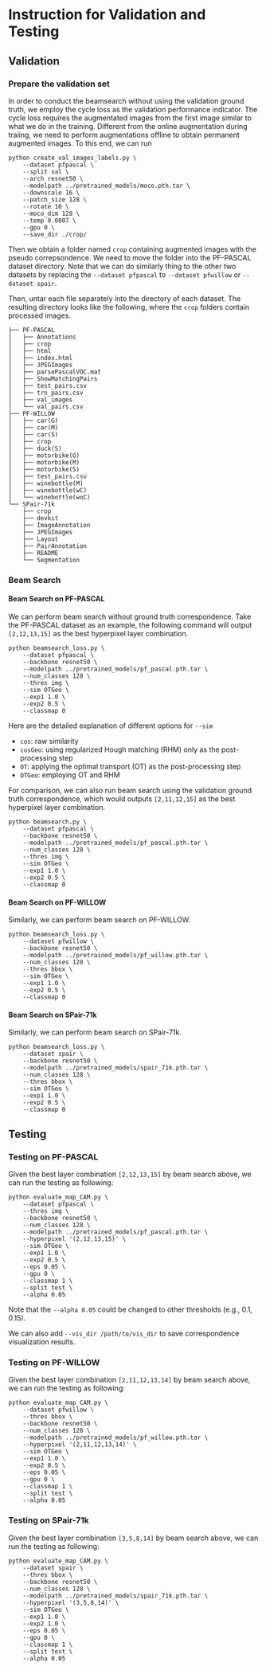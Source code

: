 # Instruction for Validation and Testing

## Validation

### Prepare the validation set

In order to conduct the beamsearch without using the validation ground truth, we employ the cycle loss
as the validation performance indicator. The cycle loss requires the augmentated images from the first
image similar to what we do in the training. Different from the online augmentation during traiing, we
need to perform augmentations offline to obtain permanent augmented images. To this end, we can run

```
python create_val_images_labels.py \
    --dataset pfpascal \
    --split val \
    --arch resnet50 \
    --modelpath ../pretrained_models/moco.pth.tar \
    --downscale 16 \
    --patch_size 128 \
    --rotate 10 \
    --moco_dim 128 \
    --temp 0.0007 \
    --gpu 0 \
    --save_dir ./crop/
```
Then we obtain a folder named `crop` containing augmented images with the pseudo correpsondence.
We need to move the folder into the PF-PASCAL dataset directory. Note that we can do similarly thing
to the other two datasets by replacing the `--dataset pfpascal` to `--dataset pfwillow` or
`--dataset spair`.

Then, untar each file separately into the directory of each dataset. The resulting directory looks like the
following, where the `crop` folders contain processed images.
```
├── PF-PASCAL
│   ├── Annotations
│   ├── crop
│   ├── html
│   ├── index.html
│   ├── JPEGImages
│   ├── parsePascalVOC.mat
│   ├── ShowMatchingPairs
│   ├── test_pairs.csv
│   ├── trn_pairs.csv
│   ├── val_images
│   └── val_pairs.csv
├── PF-WILLOW
│   ├── car(G)
│   ├── car(M)
│   ├── car(S)
│   ├── crop
│   ├── duck(S)
│   ├── motorbike(G)
│   ├── motorbike(M)
│   ├── motorbike(S)
│   ├── test_pairs.csv
│   ├── winebottle(M)
│   ├── winebottle(wC)
│   └── winebottle(woC)
└── SPair-71k
    ├── crop
    ├── devkit
    ├── ImageAnnotation
    ├── JPEGImages
    ├── Layout
    ├── PairAnnotation
    ├── README
    └── Segmentation
```


### Beam Search

#### Beam Search on PF-PASCAL

We can perform beam search without ground truth correspondence. Take the PF-PASCAL dataset as an
example, the following command will output `[2,12,13,15]` as the best hyperpixel layer combination.

```
python beamsearch_loss.py \
    --dataset pfpascal \
    --backbone resnet50 \
    --modelpath ../pretrained_models/pf_pascal.pth.tar \
    --num_classes 128 \
    --thres img \
    --sim OTGeo \
    --exp1 1.0 \
    --exp2 0.5 \
    --classmap 0
```
Here are the detailed explanation of different options for `--sim`
- `cos`: raw similarity
- `cosGeo`: using regularized Hough matching (RHM) only as the post-processing step
- `OT`: applying the optimal transport (OT) as the post-processing step
- `OTGeo`: employing OT and RHM


For comparison, we can also run beam search using the validation ground truth correspondence,
which would outputs `[2,11,12,15]` as the best hyperpixel layer combination.
```
python beamsearch.py \
    --dataset pfpascal \
    --backbone resnet50 \
    --modelpath ../pretrained_models/pf_pascal.pth.tar \
    --num_classes 128 \
    --thres img \
    --sim OTGeo \
    --exp1 1.0 \
    --exp2 0.5 \
    --classmap 0
```

#### Beam Search on PF-WILLOW

Similarly, we can perform beam search on PF-WILLOW.
```
python beamsearch_loss.py \
    --dataset pfwillow \
    --backbone resnet50 \
    --modelpath ../pretrained_models/pf_willow.pth.tar \
    --num_classes 128 \
    --thres bbox \
    --sim OTGeo \
    --exp1 1.0 \
    --exp2 0.5 \
    --classmap 0
```

#### Beam Search on SPair-71k

Similarly, we can perform beam search on SPair-71k.
```
python beamsearch_loss.py \
    --dataset spair \
    --backbone resnet50 \
    --modelpath ../pretrained_models/spair_71k.pth.tar \
    --num_classes 128 \
    --thres bbox \
    --sim OTGeo \
    --exp1 1.0 \
    --exp2 0.5 \
    --classmap 0
```


## Testing

### Testing on PF-PASCAL

Given the best layer combination `[2,12,13,15]` by beam search above, we can run the testing as following:
```
python evaluate_map_CAM.py \
    --dataset pfpascal \
    --thres img \
    --backbone resnet50 \
    --num_classes 128 \
    --modelpath ../pretrained_models/pf_pascal.pth.tar \
    --hyperpixel '(2,12,13,15)' \
    --sim OTGeo \
    --exp1 1.0 \
    --exp2 0.5 \
    --eps 0.05 \
    --gpu 0 \
    --classmap 1 \
    --split test \
    --alpha 0.05
```
Note that the `--alpha 0.05` could be changed to other thresholds (e.g., 0.1, 0.15).

We can also add `--vis_dir /path/to/vis_dir` to save correspondence visualization results.

### Testing on PF-WILLOW

Given the best layer combination `[2,11,12,13,14]` by beam search above, we can run the testing as following:
```
python evaluate_map_CAM.py \
    --dataset pfwillow \
    --thres bbox \
    --backbone resnet50 \
    --num_classes 128 \
    --modelpath ../pretrained_models/pf_willow.pth.tar \
    --hyperpixel '(2,11,12,13,14)' \
    --sim OTGeo \
    --exp1 1.0 \
    --exp2 0.5 \
    --eps 0.05 \
    --gpu 0 \
    --classmap 1 \
    --split test \
    --alpha 0.05
```

### Testing on SPair-71k

Given the best layer combination `[3,5,8,14]` by beam search above, we can run the testing as following:
```
python evaluate_map_CAM.py \
    --dataset spair \
    --thres bbox \
    --backbone resnet50 \
    --num_classes 128 \
    --modelpath ../pretrained_models/spair_71k.pth.tar \
    --hyperpixel '(3,5,8,14)' \
    --sim OTGeo \
    --exp1 1.0 \
    --exp2 1.0 \
    --eps 0.05 \
    --gpu 0 \
    --classmap 1 \
    --split test \
    --alpha 0.05
```

